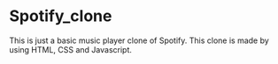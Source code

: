 # Spotify_clone
This is just a basic music player clone of Spotify.
This clone is made by using HTML, CSS and Javascript.
